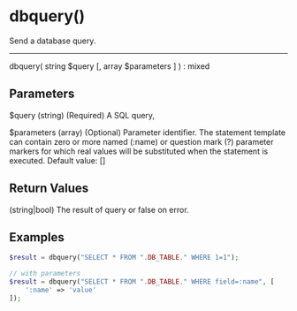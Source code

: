 # dbquery()

Send a database query.

---

dbquery( string $query [, array $parameters ] ) : mixed

## Parameters

$query (string) (Required) A SQL query,

$parameters (array) (Optional) Parameter identifier. The statement template can contain zero or more named (:name) or question mark (?) parameter markers for which real values will be substituted when the statement is executed. Default value: []

## Return Values

(string|bool) The result of query or false on error.

## Examples

```php
$result = dbquery("SELECT * FROM ".DB_TABLE." WHERE 1=1");

// with parameters
$result = dbquery("SELECT * FROM ".DB_TABLE." WHERE field=:name", [
    ':name' => 'value'
]);
```
